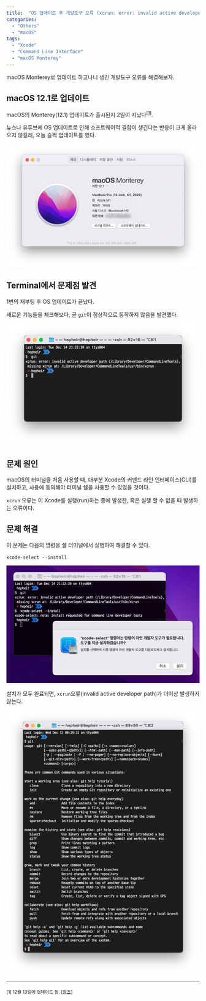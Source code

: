 ```yaml
---
title:  "OS 업데이트 후 개발도구 오류 (xcrun: error: invalid active developer path)"
categories:
  - "Others"
  - "macOS"
tags:
  - "Xcode"
  - "Command Line Interface"
  - "macOS Monterey"
---
```


macOS Monterey로 업데이트 하고나니 생긴 개발도구 오류를 해결해보자.

<!-- more -->

## macOS 12.1로 업데이트

macOS의 Monterey(12.1) 업데이트가 출시된지 2일이 지났다<sup>[\[1\]](#fn-1)</sup>.

뉴스나 유튜브에 OS 업데이트로 인해 소프트웨어적 결함이 생긴다는 반응이 크게 올라오지 않길래, 오늘 슬쩍 업데이트를 했다.

![macOS Monterey installed](/assets/images/2021-12-15-updated-to-monterey.png)

## Terminal에서 문제점 발견

1번의 재부팅 후 OS 업데이트가 끝났다.

새로운 기능들을 체크해보다, 곧 `git`이 정상적으로 동작하지 않음을 발견했다.

![](/assets/images/2021-12-15-can-not-run-git.png)


## 문제 원인

macOS의 터미널을 처음 사용할 때, 대부분 Xcode의 커맨드 라인 인터페이스(CLI)를 설치하고, 사용에 동의해야 터미널 쉘을 사용할 수 있었을 것이다.

`xcrun` 오류는 이 Xcode를 실행(run)하는 중에 발생한, 혹은 실행 할 수 없을 때 발생하는 오류이다.

## 문제 해결

이 문제는 다음의 명령을 쉘 터미널에서 실행하여 해결할 수 있다.

```shell
xcode-select --install
```

![Installing Xcode CLI](/assets/images/2021-12-15-xcode-install.png)

설치가 모두 완료되면, `xcrun`오류(invalid active developer path)가 더이상 발생하지 않는다.

![git is now accessible](/assets/images/2021-12-15-can-run-git.png)

* * *

<sub id="fn-1">[1] 12월 13일에 업데이트 됨. [\[참조\]](https://support.apple.com/en-us/HT212978)</sub>
